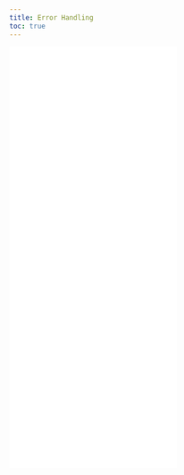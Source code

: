 ```yaml
---
title: Error Handling
toc: true
---
```

<embed src="../error-handling/_error-handling.md" />
<embed src="../error-handling/_bad-request-error.md" />
<embed src="../error-handling/_unauthorized-error.md" />
<embed src="../error-handling/_rate-limit-error.md" />
<embed src="../error-handling/_external-server-error.md" />
